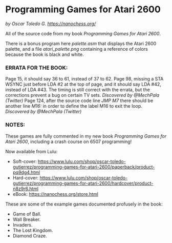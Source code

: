# Programming Games for Atari 2600
*by Oscar Toledo G.*
*https://nanochess.org/*

All of the source code from my book *Programming Games for Atari 2600*.

There is a bonus program here *palette.asm* that displays the Atari 2600 palette, and a file *atari_palette.png* containing a reference of colors because the book is black and white.

### ERRATA FOR THE BOOK:

Page 15, it should say 36 to 61, instead of 37 to 62.
Page 98, missing a STA WSYNC just before LDA #2 at the top of page, and it should say LDA #42, instead of LDA #43. The timing is still correct with the errata, but the corrections prevent a bug on certain TV sets. _Discovered by @MechPala (Twitter)_
Page 124, after the source code line _JMP M7_ there should be another line _M16:_ in order to define the label M16 to exit the loop. _Discovered by @MechPala (Twitter)_

### NOTES:

These games are fully commented in my new book *Programming Games for Atari 2600*, including a crash course on 6507 programming!

Now available from Lulu:

- Soft-cover: https://www.lulu.com/shop/oscar-toledo-gutierrez/programming-games-for-atari-2600/paperback/product-pq9dg4.html
- Hard-cover: https://www.lulu.com/shop/oscar-toledo-gutierrez/programming-games-for-atari-2600/hardcover/product-n8z9r6.html
- eBook: https://nanochess.org/store.html

These are some of the example games documented profusely in the book:

- Game of Ball.
- Wall Breaker.
- Invaders.
- The Lost Kingdom.
- Diamond Craze.
